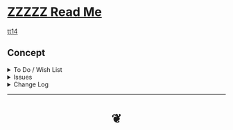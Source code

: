 # [ZZZZZ Read Me]( #xxxxx/README.md )

[tt14]( ./prototypes/0-template/tootoo14-1.html )

## Concept

<details>
<summary>To Do / Wish List</summary>


</details>

<details>
<summary>Issues</summary>




</details>

<details>
<summary>Change Log</summary>

### XXX

* First commit

</details>

***

# <center title="hello!" ><a href=javascript:window.scrollTo(0,0); style=text-decoration:none; > ❦ </a></center>

